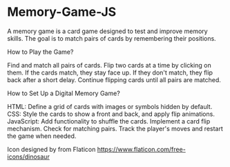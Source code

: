 # Memory-Game-JS

A memory game is a card game designed to test and improve memory skills. The goal is to match pairs of cards by remembering their positions.


How to Play the Game?

Find and match all pairs of cards.
Flip two cards at a time by clicking on them.
If the cards match, they stay face up.
If they don't match, they flip back after a short delay.
Continue flipping cards until all pairs are matched.


How to Set Up a Digital Memory Game?

HTML: Define a grid of cards with images or symbols hidden by default.
CSS: Style the cards to show a front and back, and apply flip animations.
JavaScript:
Add functionality to shuffle the cards.
Implement a card flip mechanism.
Check for matching pairs.
Track the player's moves and restart the game when needed.


Icon designed by from Flaticon https://www.flaticon.com/free-icons/dinosaur
